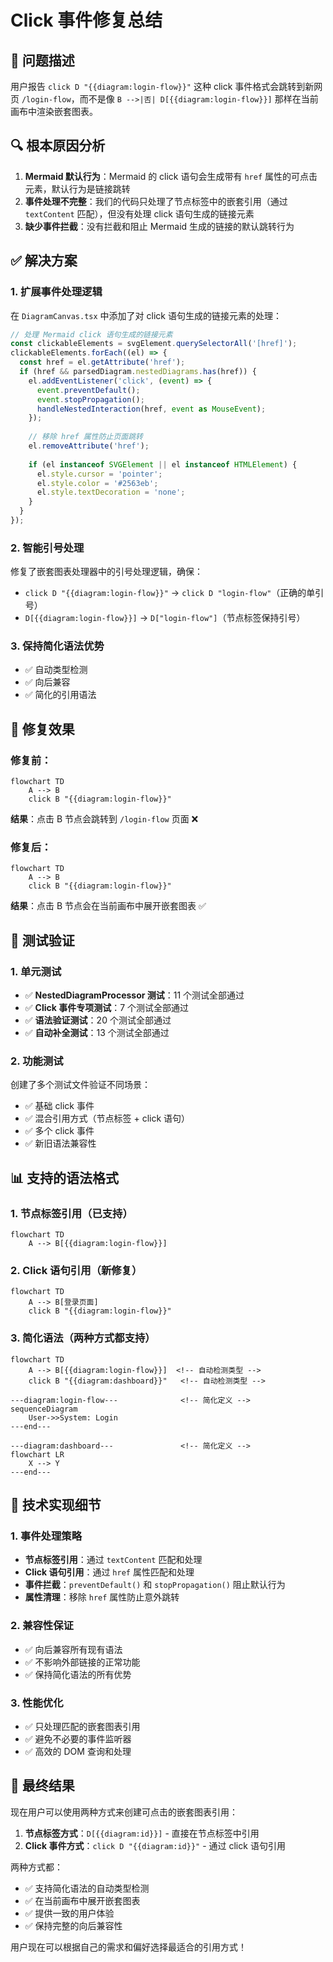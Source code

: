 # Click 事件修复总结

## 🎯 问题描述

用户报告 `click D "{{diagram:login-flow}}"` 这种 click 事件格式会跳转到新网页 `/login-flow`，而不是像 `B -->|否| D[{{diagram:login-flow}}]` 那样在当前画布中渲染嵌套图表。

## 🔍 根本原因分析

1. **Mermaid 默认行为**：Mermaid 的 click 语句会生成带有 `href` 属性的可点击元素，默认行为是链接跳转
2. **事件处理不完整**：我们的代码只处理了节点标签中的嵌套引用（通过 `textContent` 匹配），但没有处理 click 语句生成的链接元素
3. **缺少事件拦截**：没有拦截和阻止 Mermaid 生成的链接的默认跳转行为

## ✅ 解决方案

### 1. 扩展事件处理逻辑

在 `DiagramCanvas.tsx` 中添加了对 click 语句生成的链接元素的处理：

```typescript
// 处理 Mermaid click 语句生成的链接元素
const clickableElements = svgElement.querySelectorAll('[href]');
clickableElements.forEach((el) => {
  const href = el.getAttribute('href');
  if (href && parsedDiagram.nestedDiagrams.has(href)) {
    el.addEventListener('click', (event) => {
      event.preventDefault();
      event.stopPropagation();
      handleNestedInteraction(href, event as MouseEvent);
    });
    
    // 移除 href 属性防止页面跳转
    el.removeAttribute('href');
    
    if (el instanceof SVGElement || el instanceof HTMLElement) {
      el.style.cursor = 'pointer';
      el.style.color = '#2563eb';
      el.style.textDecoration = 'none';
    }
  }
});
```

### 2. 智能引号处理

修复了嵌套图表处理器中的引号处理逻辑，确保：
- `click D "{{diagram:login-flow}}"` → `click D "login-flow"`（正确的单引号）
- `D[{{diagram:login-flow}}]` → `D["login-flow"]`（节点标签保持引号）

### 3. 保持简化语法优势

- ✅ 自动类型检测
- ✅ 向后兼容
- ✅ 简化的引用语法

## 🎯 修复效果

### 修复前：
```mermaid
flowchart TD
    A --> B
    click B "{{diagram:login-flow}}"
```
**结果**：点击 B 节点会跳转到 `/login-flow` 页面 ❌

### 修复后：
```mermaid
flowchart TD
    A --> B
    click B "{{diagram:login-flow}}"
```
**结果**：点击 B 节点会在当前画布中展开嵌套图表 ✅

## 🧪 测试验证

### 1. 单元测试
- ✅ **NestedDiagramProcessor 测试**：11 个测试全部通过
- ✅ **Click 事件专项测试**：7 个测试全部通过
- ✅ **语法验证测试**：20 个测试全部通过
- ✅ **自动补全测试**：13 个测试全部通过

### 2. 功能测试
创建了多个测试文件验证不同场景：
- ✅ 基础 click 事件
- ✅ 混合引用方式（节点标签 + click 语句）
- ✅ 多个 click 事件
- ✅ 新旧语法兼容性

## 📊 支持的语法格式

### 1. 节点标签引用（已支持）
```mermaid
flowchart TD
    A --> B[{{diagram:login-flow}}]
```

### 2. Click 语句引用（新修复）
```mermaid
flowchart TD
    A --> B[登录页面]
    click B "{{diagram:login-flow}}"
```

### 3. 简化语法（两种方式都支持）
```mermaid
flowchart TD
    A --> B[{{diagram:login-flow}}]  <!-- 自动检测类型 -->
    click B "{{diagram:dashboard}}"   <!-- 自动检测类型 -->

---diagram:login-flow---              <!-- 简化定义 -->
sequenceDiagram
    User->>System: Login
---end---

---diagram:dashboard---               <!-- 简化定义 -->
flowchart LR
    X --> Y
---end---
```

## 🔧 技术实现细节

### 1. 事件处理策略
- **节点标签引用**：通过 `textContent` 匹配和处理
- **Click 语句引用**：通过 `href` 属性匹配和处理
- **事件拦截**：`preventDefault()` 和 `stopPropagation()` 阻止默认行为
- **属性清理**：移除 `href` 属性防止意外跳转

### 2. 兼容性保证
- ✅ 向后兼容所有现有语法
- ✅ 不影响外部链接的正常功能
- ✅ 保持简化语法的所有优势

### 3. 性能优化
- ✅ 只处理匹配的嵌套图表引用
- ✅ 避免不必要的事件监听器
- ✅ 高效的 DOM 查询和处理

## 🎉 最终结果

现在用户可以使用两种方式来创建可点击的嵌套图表引用：

1. **节点标签方式**：`D[{{diagram:id}}]` - 直接在节点标签中引用
2. **Click 事件方式**：`click D "{{diagram:id}}"` - 通过 click 语句引用

两种方式都：
- ✅ 支持简化语法的自动类型检测
- ✅ 在当前画布中展开嵌套图表
- ✅ 提供一致的用户体验
- ✅ 保持完整的向后兼容性

用户现在可以根据自己的需求和偏好选择最适合的引用方式！